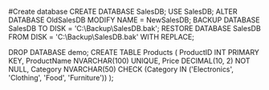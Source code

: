 #Create database
CREATE DATABASE SalesDB;
USE SalesDB;
ALTER DATABASE OldSalesDB MODIFY NAME = NewSalesDB;
BACKUP DATABASE SalesDB TO DISK = 'C:\Backup\SalesDB.bak';
RESTORE DATABASE SalesDB FROM DISK = 'C:\Backup\SalesDB.bak' WITH REPLACE;

DROP DATABASE demo;
CREATE TABLE Products ( ProductID INT PRIMARY KEY, ProductName NVARCHAR(100) UNIQUE, Price DECIMAL(10, 2) NOT NULL, Category NVARCHAR(50) CHECK (Category IN ('Electronics', 'Clothing', 'Food', 'Furniture')) );
